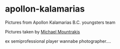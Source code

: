 # apollon-kalamarias
Pictures from Apollon Kalamarias B.C. youngsters team

Pictures taken by [Michael Mountrakis](https://www.linkedin.com/in/illumine/)

ex semiprofessional player wannabe photographer....
